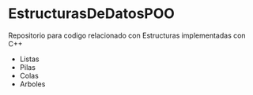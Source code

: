 # EstructurasDeDatosPOO
Repositorio para codigo relacionado con Estructuras implementadas con C++ 
  - Listas
  - Pilas
  - Colas
  - Arboles
